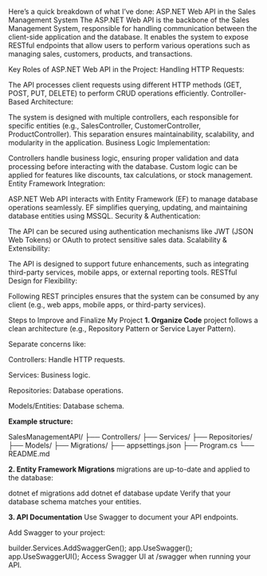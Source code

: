 Here’s a quick breakdown of what I’ve done:
ASP.NET Web API in the Sales Management System
The ASP.NET Web API is the backbone of the Sales Management System, responsible for handling communication between the client-side application and the database. It enables the system to expose RESTful endpoints that allow users to perform various operations such as managing sales, customers, products, and transactions.

Key Roles of ASP.NET Web API in the Project:
Handling HTTP Requests:

The API processes client requests using different HTTP methods (GET, POST, PUT, DELETE) to perform CRUD operations efficiently.
Controller-Based Architecture:

The system is designed with multiple controllers, each responsible for specific entities (e.g., SalesController, CustomerController, ProductController).
This separation ensures maintainability, scalability, and modularity in the application.
Business Logic Implementation:

Controllers handle business logic, ensuring proper validation and data processing before interacting with the database.
Custom logic can be applied for features like discounts, tax calculations, or stock management.
Entity Framework Integration:

ASP.NET Web API interacts with Entity Framework (EF) to manage database operations seamlessly.
EF simplifies querying, updating, and maintaining database entities using MSSQL.
Security & Authentication:

The API can be secured using authentication mechanisms like JWT (JSON Web Tokens) or OAuth to protect sensitive sales data.
Scalability & Extensibility:

The API is designed to support future enhancements, such as integrating third-party services, mobile apps, or external reporting tools.
RESTful Design for Flexibility:

Following REST principles ensures that the system can be consumed by any client (e.g., web apps, mobile apps, or third-party services).




Steps to Improve and Finalize My Project
**1. Organize Code**
project follows a clean architecture (e.g., Repository Pattern or Service Layer Pattern).

Separate concerns like:

Controllers: Handle HTTP requests.

Services: Business logic.

Repositories: Database operations.

Models/Entities: Database schema.

**Example structure:**

SalesManagementAPI/
├── Controllers/
├── Services/
├── Repositories/
├── Models/
├── Migrations/
├── appsettings.json
├── Program.cs
└── README.md

**2. Entity Framework Migrations**
migrations are up-to-date and applied to the database:


dotnet ef migrations add <MigrationName>
dotnet ef database update
Verify that your database schema matches your entities.

**3. API Documentation**
Use Swagger to document your API endpoints.

Add Swagger to your project:

builder.Services.AddSwaggerGen();
app.UseSwagger();
app.UseSwaggerUI();
Access Swagger UI at /swagger when running your API.
